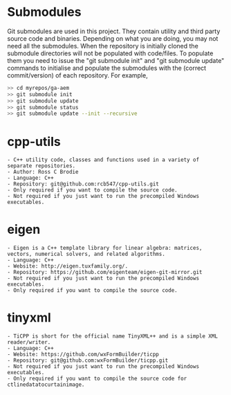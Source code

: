 Submodules
===========

Git submodules are used in this project. They contain utility and third party source code and binaries. Depending on what you are doing, you may not need all the submodules. When the repository is initially cloned the submodule directories will not be populated with code/files. To populate them you need to issue the "git submodule init" and "git submodule update" commands to initialise and populate the submodules with the (correct commit/version) of each repository. For example,

```bash script
>> cd myrepos/ga-aem 
>> git submodule init 
>> git submodule update 
>> git submodule status 
>> git submodule update --init --recursive
```

# cpp-utils
	- C++ utility code, classes and functions used in a variety of separate repositories.
	- Author: Ross C Brodie
	- Language: C++
	- Repository: git@github.com:rcb547/cpp-utils.git
	- Only required if you want to compile the source code.
	- Not required if you just want to run the precompiled Windows executables.

# eigen
	- Eigen is a C++ template library for linear algebra: matrices, vectors, numerical solvers, and related algorithms.
	- Language: C++
	- Website: http://eigen.tuxfamily.org/.	
	- Repository: https://github.com/eigenteam/eigen-git-mirror.git	
	- Not required if you just want to run the precompiled Windows executables.
	- Only required if you want to compile the source code.

# tinyxml
	- TiCPP is short for the official name TinyXML++ and is a simple XML reader/writer.
	- Language: C++
	- Website: https://github.com/wxFormBuilder/ticpp
	- Repository: git@github.com:wxFormBuilder/ticpp.git
	- Not required if you just want to run the precompiled Windows executables.
	- Only required if you want to compile the source code for ctlinedatatocurtainimage.
